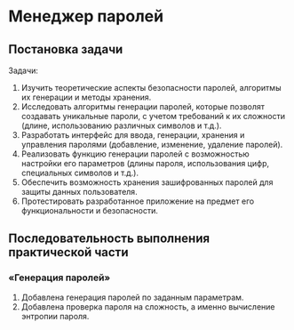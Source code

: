 # Менеджер паролей #
## Постановка задачи ##  
Задачи:
1. Изучить теоретические аспекты безопасности паролей, алгоритмы их генерации и методы хранения.
2. Исследовать алгоритмы генерации паролей, которые позволят создавать уникальные пароли, с учетом требований к их сложности (длине, использованию различных символов и т.д.).
3. Разработать интерфейс для ввода, генерации, хранения и управления паролями (добавление, изменение, удаление паролей).
4. Реализовать функцию генерации паролей с возможностью настройки его параметров (длины пароля, использования цифр, специальных символов и т.д.).
5. Обеспечить возможность хранения зашифрованных паролей для защиты данных пользователя.
6. Протестировать разработанное приложение на предмет его функциональности и безопасности.

## Последовательность выполнения практической части ##  
### «Генерация паролей» ### 
1. Добавлена генерация паролей по заданным параметрам.  
2. Добавлена проверка пароля на сложность, а именно вычисление энтропии пароля.